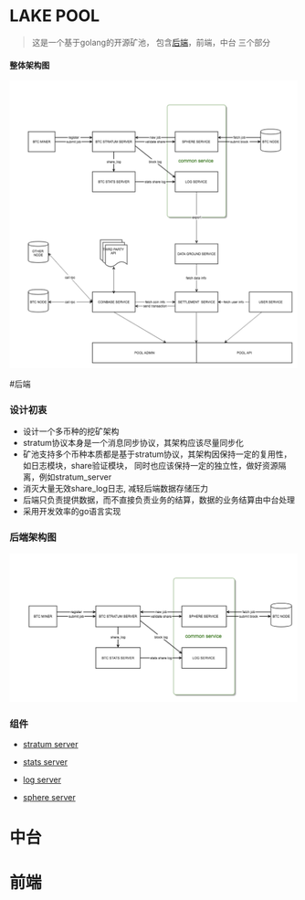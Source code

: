 # LAKE POOL
> 这是一个基于golang的开源矿池， 包含[后端](#后端)，前端，中台 三个部分
#### 整体架构图
![architecture](docs/images/lakepool-arch.png)

#后端

### 设计初衷
- 设计一个多币种的挖矿架构
- stratum协议本身是一个消息同步协议，其架构应该尽量同步化
- 矿池支持多个币种本质都是基于stratum协议，其架构因保持一定的复用性，如日志模块，share验证模块， 同时也应该保持一定的独立性，做好资源隔离，例如stratum_server
- 消灭大量无效share_log日志, 减轻后端数据存储压力
- 后端只负责提供数据，而不直接负责业务的结算，数据的业务结算由中台处理
- 采用开发效率的go语言实现

### 后端架构图
![backend architecture](docs/images/lakepool-backend-arch.png)

### 组件
- [stratum server](backend/stratum_server/README.MD)

- [stats server](backend/stats_server/README.MD) 

- [log server](backend/log_server/README.MD)

- [sphere server](backend/sphere_server/README.MD)

# 中台


# 前端

